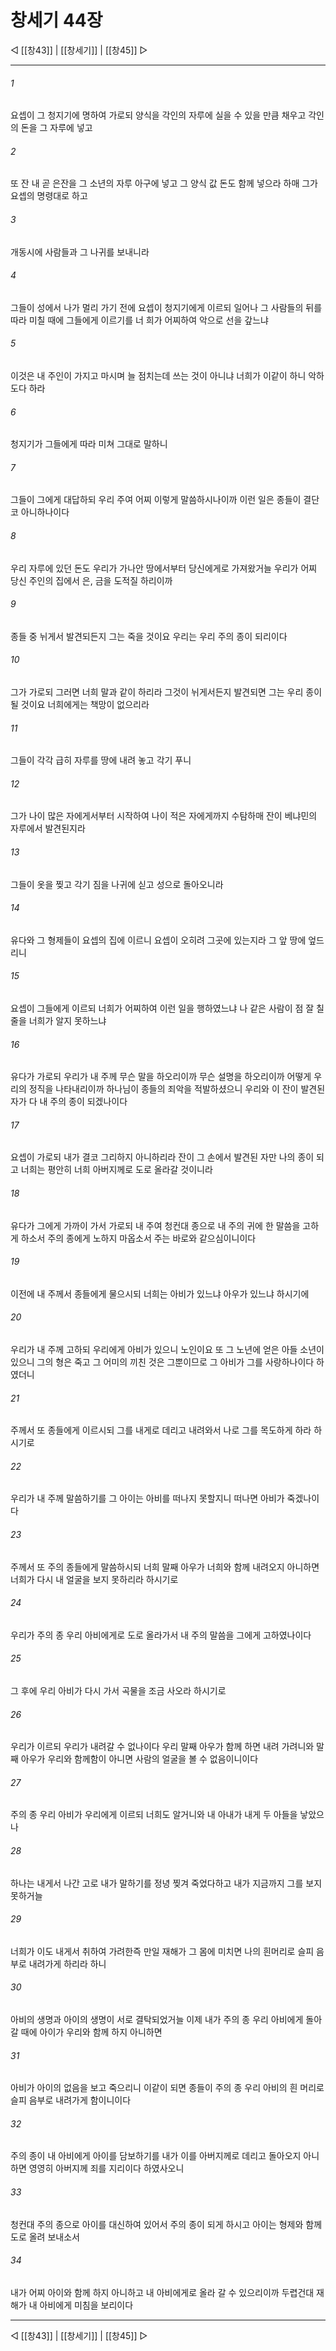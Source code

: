 # 창세기 44장

◁ [[창43]] | [[창세기]] | [[창45]] ▷
***

###### 1
요셉이 그 청지기에 명하여 가로되 양식을 각인의 자루에 실을 수 있을 만큼 채우고 각인의 돈을 그 자루에 넣고

###### 2
또 잔 내 곧 은잔을 그 소년의 자루 아구에 넣고 그 양식 값 돈도 함께 넣으라 하매 그가 요셉의 명령대로 하고

###### 3
개동시에 사람들과 그 나귀를 보내니라

###### 4
그들이 성에서 나가 멀리 가기 전에 요셉이 청지기에게 이르되 일어나 그 사람들의 뒤를 따라 미칠 때에 그들에게 이르기를 너 희가 어찌하여 악으로 선을 갚느냐

###### 5
이것은 내 주인이 가지고 마시며 늘 점치는데 쓰는 것이 아니냐 너희가 이같이 하니 악하도다 하라

###### 6
청지기가 그들에게 따라 미쳐 그대로 말하니

###### 7
그들이 그에게 대답하되 우리 주여 어찌 이렇게 말씀하시나이까 이런 일은 종들이 결단코 아니하나이다

###### 8
우리 자루에 있던 돈도 우리가 가나안 땅에서부터 당신에게로 가져왔거늘 우리가 어찌 당신 주인의 집에서 은, 금을 도적질 하리이까

###### 9
종들 중 뉘게서 발견되든지 그는 죽을 것이요 우리는 우리 주의 종이 되리이다

###### 10
그가 가로되 그러면 너희 말과 같이 하리라 그것이 뉘게서든지 발견되면 그는 우리 종이 될 것이요 너희에게는 책망이 없으리라

###### 11
그들이 각각 급히 자루를 땅에 내려 놓고 각기 푸니

###### 12
그가 나이 많은 자에게서부터 시작하여 나이 적은 자에게까지 수탐하매 잔이 베냐민의 자루에서 발견된지라

###### 13
그들이 옷을 찢고 각기 짐을 나귀에 싣고 성으로 돌아오니라

###### 14
유다와 그 형제들이 요셉의 집에 이르니 요셉이 오히려 그곳에 있는지라 그 앞 땅에 엎드리니

###### 15
요셉이 그들에게 이르되 너희가 어찌하여 이런 일을 행하였느냐 나 같은 사람이 점 잘 칠 줄을 너희가 알지 못하느냐

###### 16
유다가 가로되 우리가 내 주께 무슨 말을 하오리이까 무슨 설명을 하오리이까 어떻게 우리의 정직을 나타내리이까 하나님이 종들의 죄악을 적발하셨으니 우리와 이 잔이 발견된 자가 다 내 주의 종이 되겠나이다

###### 17
요셉이 가로되 내가 결코 그리하지 아니하리라 잔이 그 손에서 발견된 자만 나의 종이 되고 너희는 평안히 너희 아버지께로 도로 올라갈 것이니라

###### 18
유다가 그에게 가까이 가서 가로되 내 주여 청컨대 종으로 내 주의 귀에 한 말씀을 고하게 하소서 주의 종에게 노하지 마옵소서 주는 바로와 같으심이니이다

###### 19
이전에 내 주께서 종들에게 물으시되 너희는 아비가 있느냐 아우가 있느냐 하시기에

###### 20
우리가 내 주께 고하되 우리에게 아비가 있으니 노인이요 또 그 노년에 얻은 아들 소년이 있으니 그의 형은 죽고 그 어미의 끼친 것은 그뿐이므로 그 아비가 그를 사랑하나이다 하였더니

###### 21
주께서 또 종들에게 이르시되 그를 내게로 데리고 내려와서 나로 그를 목도하게 하라 하시기로

###### 22
우리가 내 주께 말씀하기를 그 아이는 아비를 떠나지 못할지니 떠나면 아비가 죽겠나이다

###### 23
주께서 또 주의 종들에게 말씀하시되 너희 말째 아우가 너희와 함께 내려오지 아니하면 너희가 다시 내 얼굴을 보지 못하리라 하시기로

###### 24
우리가 주의 종 우리 아비에게로 도로 올라가서 내 주의 말씀을 그에게 고하였나이다

###### 25
그 후에 우리 아비가 다시 가서 곡물을 조금 사오라 하시기로

###### 26
우리가 이르되 우리가 내려갈 수 없나이다 우리 말째 아우가 함께 하면 내려 가려니와 말째 아우가 우리와 함께함이 아니면 사람의 얼굴을 볼 수 없음이니이다

###### 27
주의 종 우리 아비가 우리에게 이르되 너희도 알거니와 내 아내가 내게 두 아들을 낳았으나

###### 28
하나는 내게서 나간 고로 내가 말하기를 정녕 찢겨 죽었다하고 내가 지금까지 그를 보지 못하거늘

###### 29
너희가 이도 내게서 취하여 가려한즉 만일 재해가 그 몸에 미치면 나의 흰머리로 슬피 음부로 내려가게 하리라 하니

###### 30
아비의 생명과 아이의 생명이 서로 결탁되었거늘 이제 내가 주의 종 우리 아비에게 돌아갈 때에 아이가 우리와 함께 하지 아니하면

###### 31
아비가 아이의 없음을 보고 죽으리니 이같이 되면 종들이 주의 종 우리 아비의 흰 머리로 슬피 음부로 내려가게 함이니이다

###### 32
주의 종이 내 아비에게 아이를 담보하기를 내가 이를 아버지께로 데리고 돌아오지 아니하면 영영히 아버지께 죄를 지리이다 하였사오니

###### 33
청컨대 주의 종으로 아이를 대신하여 있어서 주의 종이 되게 하시고 아이는 형제와 함께 도로 올려 보내소서

###### 34
내가 어찌 아이와 함께 하지 아니하고 내 아비에게로 올라 갈 수 있으리이까 두렵건대 재해가 내 아비에게 미침을 보리이다

***
◁ [[창43]] | [[창세기]] | [[창45]] ▷